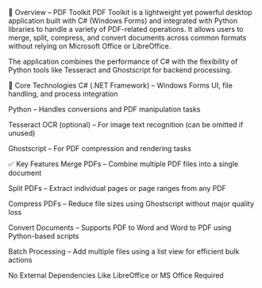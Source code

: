 📄 Overview – PDF Toolkit
PDF Toolkit is a lightweight yet powerful desktop application built with C# (Windows Forms) and integrated with Python libraries to handle a variety of PDF-related operations. It allows users to merge, split, compress, and convert documents across common formats without relying on Microsoft Office or LibreOffice.

The application combines the performance of C# with the flexibility of Python tools like Tesseract and Ghostscript for backend processing.

🔧 Core Technologies
C# (.NET Framework) – Windows Forms UI, file handling, and process integration

Python – Handles conversions and PDF manipulation tasks

Tesseract OCR (optional) – For image text recognition (can be omitted if unused)

Ghostscript – For PDF compression and rendering tasks

✅ Key Features
Merge PDFs – Combine multiple PDF files into a single document

Split PDFs – Extract individual pages or page ranges from any PDF

Compress PDFs – Reduce file sizes using Ghostscript without major quality loss

Convert Documents – Supports PDF to Word and Word to PDF using Python-based scripts

Batch Processing – Add multiple files using a list view for efficient bulk actions

No External Dependencies Like LibreOffice or MS Office Required
